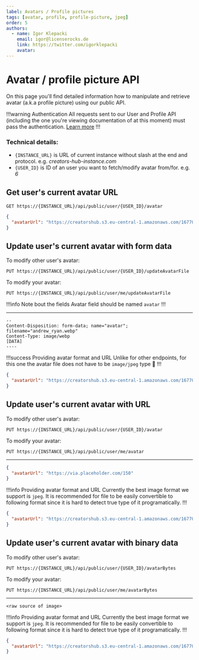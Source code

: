 ```yaml
---
label: Avatars / Profile pictures
tags: [avatar, profile, profile-picture, jpeg]
order: 5
authors:
  - name: Igor Klepacki
    email: igor@licenserocks.de
    link: https://twitter.com/igorklepacki
    avatar:
---
```


# Avatar / profile picture API

On this page you'll find detailed information how to manipulate and retrieve avatar (a.k.a profile picture) using our public API.

!!!warning Authentication
All requests sent to our User and Profile API (including the one you're viewing documentation of at this moment) must pass the authentication. [Learn more](/authorization)
!!!

### Technical details:

- `{INSTANCE_URL}` is URL of current instance without slash at the end and protocol. e.g. _creators-hub-instance.com_
- `{USER_ID}` is ID of an user you want to fetch/modify avatar from/for. e.g. _6_

## Get user's current avatar URL

```
GET https://{INSTANCE_URL}/api/public/user/{USER_ID}/avatar
```

```json Response
{
  "avatarUrl": "https://creatorshub.s3.eu-central-1.amazonaws.com/1677061054831/userAvatars/6/avatar.jpg"
}
```

## Update user's current avatar with form data

To modify other user's avatar:

```
PUT https://{INSTANCE_URL}/api/public/user/{USER_ID}/updateAvatarFile
```

To modify your avatar:

```
PUT https://{INSTANCE_URL}/api/public/user/me/updateAvatarFile
```

!!!info Note bout the fields
Avatar field should be named `avatar`
!!!

---

```Payload (multipart/form-data)
--
Content-Disposition: form-data; name="avatar"; filename="andrew_ryan.webp"
Content-Type: image/webp
[DATA]
----
```

!!!success Providing avatar format and URL
Unlike for other endpoints, for this one the avatar file does not have to be `image/jpeg` type :rocket:
!!!

```json Response
{
  "avatarUrl": "https://creatorshub.s3.eu-central-1.amazonaws.com/1677074922600/userAvatars/6/avatar.jpg"
}
```

## Update user's current avatar with URL

To modify other user's avatar:

```
PUT https://{INSTANCE_URL}/api/public/user/{USER_ID}/avatar
```

To modify your avatar:

```
PUT https://{INSTANCE_URL}/api/public/user/me/avatar
```

---

```json Payload (application/json)
{
  "avatarUrl": "https://via.placeholder.com/150"
}
```

!!!info Providing avatar format and URL
Currently the best image format we support is `jpeg`. It is recommended for file to be easily convertible to following format since it is hard to detect true type of it programatically.
!!!

```json Response
{
  "avatarUrl": "https://creatorshub.s3.eu-central-1.amazonaws.com/1677074922600/userAvatars/6/avatar.jpg"
}
```

## Update user's current avatar with binary data

To modify other user's avatar:

```
PUT https://{INSTANCE_URL}/api/public/user/{USER_ID}/avatarBytes
```

To modify your avatar:

```
PUT https://{INSTANCE_URL}/api/public/user/me/avatarBytes
```

---

```Payload (image/jpeg)
<raw source of image>
```

!!!info Providing avatar format and URL
Currently the best image format we support is `jpeg`. It is recommended for file to be easily convertible to following format since it is hard to detect true type of it programatically.
!!!

```json Response
{
  "avatarUrl": "https://creatorshub.s3.eu-central-1.amazonaws.com/1677074922600/userAvatars/6/avatar.jpg"
}
```

